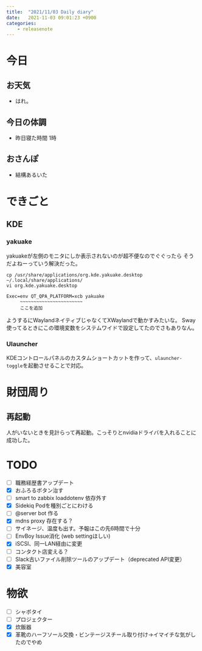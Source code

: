 ```yaml
---
title:  "2021/11/03 Daily diary"
date:   2021-11-03 09:01:23 +0900
categories:
	- releasenote
---
```

# 今日

## お天気

* はれ。

## 今日の体調

* 昨日寝た時間 1時

## おさんぽ

* 結構あるいた

# できごと

## KDE

### yakuake

yakuakeが左側のモニタにしか表示されないのが超不便なのでぐぐったら
そうだよねーっていう解決だった。

```
cp /usr/share/applications/org.kde.yakuake.desktop ~/.local/share/applications/
vi org.kde.yakuake.desktop

Exec=env QT_QPA_PLATFORM=xcb yakuake
     ~~~~~~~~~~~~~~~~~~~~~~~
	 ここを追加
```

ようするにWaylandネイティブじゃなくてXWaylandで動かすみたいな。
Sway使ってるときにこの環境変数をシステムワイドで設定してたのでさもありなん。

### Ulauncher

KDEコントロールパネルのカスタムショートカットを作って、`ulauncher-toggle`を起動させることで対応。

# 財団周り

## 再起動

人がいないときを見計らって再起動。こっそりとnvidiaドライバを入れることに成功した。

# TODO 

- [ ] 職務経歴書アップデート
- [x] おふろるボタン治す
- [ ] smart to zabbix loaddotenv 依存外す
- [x] Sidekiq Podを種別ごとにわける
- [ ] @server bot 作る
- [x] mdns proxy 存在する？
- [ ] サイネージ、温度も出す。予報はこの先6時間で十分
- [ ] EnvBoy Issue消化 (web settingほしい)
- [x] iSCSI、同一LAN経由に変更
- [ ] コンタクト店変える？
- [ ] Slack古いファイル削除ツールのアップデート（deprecated API変更）
- [x] 美容室

# 物欲

- [ ] シャボタイ
- [ ] プロジェクター
- [x] 炊飯器
- [x] 革靴のハーフソール交換・ビンテージスチール取り付け→イマイチな気がしたのでやめ
